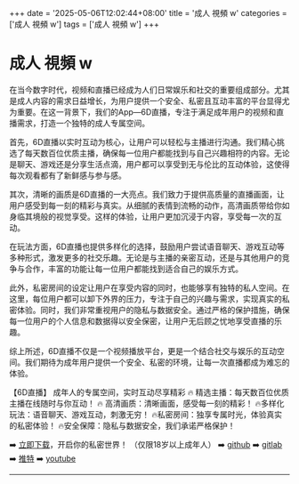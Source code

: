 +++
date = '2025-05-06T12:02:44+08:00'
title = '成人 視頻 w'
categories = ['成人 視頻 w']
tags = ['成人 視頻 w']
+++

# 成人 視頻 w

在当今数字时代，视频和直播已经成为人们日常娱乐和社交的重要组成部分。尤其是成人内容的需求日益增长，为用户提供一个安全、私密且互动丰富的平台显得尤为重要。在这一背景下，我们的App—6D直播，专注于满足成年用户的视频和直播需求，打造一个独特的成人专属空间。

首先，6D直播以实时互动为核心，让用户可以轻松与主播进行沟通。我们精心挑选了每天数百位优质主播，确保每一位用户都能找到与自己兴趣相符的内容。无论是聊天、游戏还是分享生活点滴，用户都可以享受到无与伦比的互动体验，这使得每次观看都有了新鲜感与参与感。

其次，清晰的画质是6D直播的一大亮点。我们致力于提供高质量的直播画面，让用户感受到每一刻的精彩与真实。从细腻的表情到流畅的动作，高清画质带给你如身临其境般的视觉享受。这样的体验，让用户更加沉浸于内容，享受每一次的互动。

在玩法方面，6D直播也提供多样化的选择，鼓励用户尝试语音聊天、游戏互动等多种形式，激发更多的社交乐趣。无论是与主播的亲密互动，还是与其他用户的竞争与合作，丰富的功能让每一位用户都能找到适合自己的娱乐方式。

此外，私密房间的设定让用户在享受内容的同时，也能够享有独特的私人空间。在这里，每位用户都可以卸下外界的压力，专注于自己的兴趣与需求，实现真实的私密体验。同时，我们非常重视用户的隐私与数据安全。通过严格的保护措施，确保每一位用户的个人信息和数据得以安全保密，让用户无后顾之忧地享受直播的乐趣。

综上所述，6D直播不仅是一个视频播放平台，更是一个结合社交与娱乐的互动空间。我们期待为成年用户提供一个安全、私密的环境，让每一次直播都成为难忘的体验。

【6D直播】
成年人的专属空间，实时互动尽享精彩
🔥 精选主播：每天数百位优质主播在线随时与你互动！
🔥 高清画质：清晰画面，感受每一刻的精彩！
🔥多样化玩法：语音聊天、游戏互动，刺激无穷！
🔥私密房间：独享专属时光，体验真实的私密体验！
🔥安全保障：隐私与数据安全，我们承诺严格保护！

➡️ [立即下载](https://down123.s3.ap-east-1.amazonaws.com/down/down.html?channelCode=blog)，开启你的私密世界！ （仅限18岁以上成年人）
➡️ [github](https://aldult-live.github.io/)
➡️ [gitlab](https://seo-09598d.gitlab.io/)
➡️ [推特](https://x.com/wegame33)
➡️ [youtube](https://www.youtube.com/@6Dlive)

---
